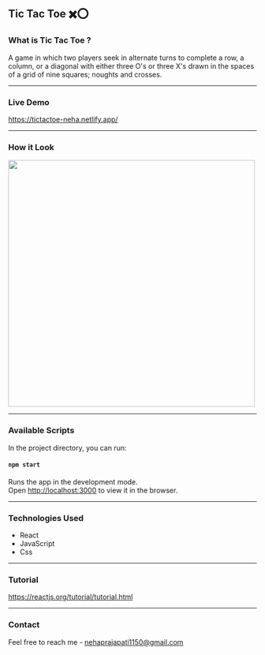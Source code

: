 ﻿## Tic Tac Toe ✖️⭕
 
### What is Tic Tac Toe ?

A game in which two players seek in alternate turns to complete a row, a column, or a diagonal with either three O's or three X's drawn in the spaces of a grid of nine squares; noughts and crosses.


---


### Live Demo 

https://tictactoe-neha.netlify.app/


---



### How it Look





<img src="https://user-images.githubusercontent.com/87421798/152978156-d2db22a6-3950-4c34-81e9-f00ea808ae69.gif" width=500>


---


### Available Scripts

In the project directory, you can run:

#### `npm start`

Runs the app in the development mode.<br />
Open [http://localhost:3000](http://localhost:3000) to view it in the browser.

---

### Technologies Used

- React
- JavaScript
- Css


---


### Tutorial
https://reactjs.org/tutorial/tutorial.html

---

### Contact
Feel free to reach me - <nehaprajapati1150@gmail.com>
